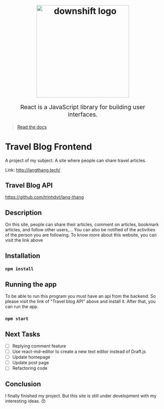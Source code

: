 <h1 align="center">

  
  <img src="https://codelearn.io/Upload/Blog/react-js-co-ban-phan-1-63738082145.3856.jpg" title="downshift logo" width="300">
  <br>
 
</h1>
<p align="center" style="font-size: 1.2rem;"> React is a JavaScript library for building user interfaces.</p>

> [Read the docs](https://reactjs.org/) 


# Travel Blog Frontend

A project of my subject. A site where people can share travel articles.
</br>

Link: http://langthang.tech/


## Travel Blog API
https://github.com/trinhdvt/lang-thang

## Description
On this site, people can share their articles, comment on articles, bookmark articles, and follow other users,... You can also be notified of the activities of the person you are following. 
To know more about this website, you can visit the link above
</br>


## Installation

### `npm install`

## Running the app
To be able to run this program you must have an api from the backend. So please visit the link of "Travel blog API" above and install it. 
After that, you can run the app.
</br>

### `npm start`

## Next Tasks
- [ ] Replying comment feature
- [ ] Use react-md-editor to create a new text editor instead of Draft.js
- [ ] Update homepage
- [ ] Update post page
- [ ] Refactoring code

## Conclusion
I finally finished my project. But this site is still under development with my interesting ideas. 😙

